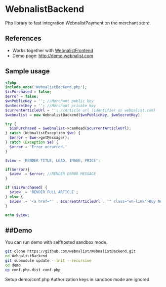 # WebnalistBackend
Php library to fast integration WebnalistPayment on the merchant store.

## References
* Works together with [WebnalistFrontend](https://github.com/webnalist/WebnalistFrontend)
* Demo page: http://demo.webnalist.com

## Sample usage
```php
<?php
include_once('WebnalistBackend.php');
$isPurchased = false;
$error = false;
$wnPublicKey = ''; //Merchant public key
$wnSecretKey = ''; //Merchant private key
$currentArticleUrl = ''; //Article url (identifier on webnalist.com)
$webnalist = new WebnalistBackend($wnPublicKey, $wnSecretKey);

try {
  $isPurchased = $webnalist->canRead($currentArticleUrl);
} catch (WebnalistException $we) {
  $error = $we->getMessage();
} catch (Exception $e) {
  $error = 'Error occurred.'
}

$view = 'RENDER TITLE, LEAD, IMAGE, PRICE';

if($error){
  $view .= $error; //RENDER ERROR MESSAGE
}

if ($isPurchased) { 
  $view .= 'RENDER FULL ARTICLE';
} else {
  $view .= '<a href="' . $currentArticleUrl . '" class="wn-link">Buy Now</a>'; //render buy now button
}

echo $view;
```

##Demo
------
You can run demo with selfhosted sandbox mode.

```bash
git clone https://github.com/webnalist/WebnalistBackend.git
cd WebnalistBackend
git submodule update --init --recursive
cd demo
cp conf.php.dist conf.php
```

Setup demo/conf.php Authorization keys in sandbox mode are ignored.
